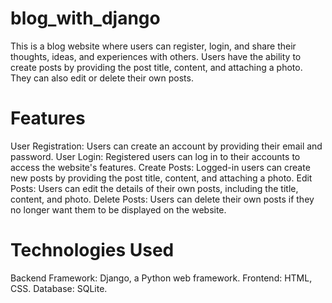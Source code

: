 # blog_with_django
This is a blog website where users can register, login, and share their thoughts, ideas, 
and experiences with others. Users have the ability to create posts by providing the post title,
content, and attaching a photo. They can also edit or delete their own posts.

# Features

User Registration: Users can create an account by providing their email and password.
User Login: Registered users can log in to their accounts to access the website's features.
Create Posts: Logged-in users can create new posts by providing the post title, content, and attaching a photo.
Edit Posts: Users can edit the details of their own posts, including the title, content, and photo.
Delete Posts: Users can delete their own posts if they no longer want them to be displayed on the website.

# Technologies Used

Backend Framework: Django, a Python web framework.
Frontend: HTML, CSS.
Database: SQLite.
